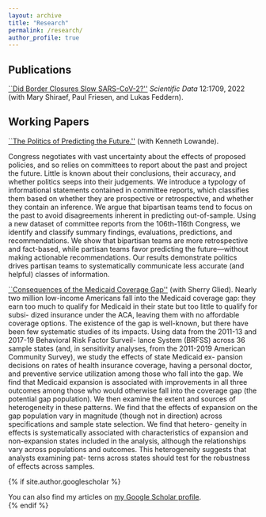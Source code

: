 ```yaml
---
layout: archive
title: "Research"
permalink: /research/
author_profile: true
---
```


## Publications
[``Did Border Closures Slow SARS-CoV-2?''](https://www.nature.com/articles/s41598-022-05482-7) _Scientific Data_ 12:1709, 2022 (with Mary Shiraef, Paul Friesen, and Lukas Feddern).

## Working Papers
[``The Politics of Predicting the Future.''](https://lowande.polisci.lsa.umich.edu/future.pdf) (with Kenneth Lowande).

Congress negotiates with vast uncertainty about the effects of proposed policies, and so
relies on committees to report about the past and project the future. Little is known about
their conclusions, their accuracy, and whether politics seeps into their judgements. We
introduce a typology of informational statements contained in committee reports, which
classifies them based on whether they are prospective or retrospective, and whether they
contain an inference. We argue that bipartisan teams tend to focus on the past to avoid
disagreements inherent in predicting out-of-sample. Using a new dataset of committee
reports from the 106th-116th Congress, we identify and classify summary findings, evaluations, predictions, and recommendations. We show that bipartisan teams are more retrospective and fact-based, while partisan teams favor predicting the future—without making actionable recommendations. Our results demonstrate politics drives partisan teams
to systematically communicate less accurate (and helpful) classes of information.

[``Consequences of the Medicaid Coverage Gap''](https://www.dropbox.com/scl/fi/hee98sp6pl38qv6xox31u/glied-weiss2024.pdf?rlkey=sahsifw6rnljisc0rv4efdquq&e=1&st=9t3lbad9&dl=0) (with Sherry Glied).
Nearly two million low-income Americans fall into the Medicaid coverage gap: they
earn too much to qualify for Medicaid in their state but too little to qualify for subsi-
dized insurance under the ACA, leaving them with no affordable coverage options.
The existence of the gap is well-known, but there have been few systematic studies of
its impacts. Using data from the 2011-13 and 2017-19 Behavioral Risk Factor Surveil-
lance System (BRFSS) across 36 sample states (and, in sensitivity analyses, from the
2011-2019 American Community Survey), we study the effects of state Medicaid ex-
pansion decisions on rates of health insurance coverage, having a personal doctor,
and preventive service utilization among those who fall into the gap. We find that
Medicaid expansion is associated with improvements in all three outcomes among
those who would otherwise fall into the coverage gap (the potential gap population).
We then examine the extent and sources of heterogeneity in these patterns. We find
that the effects of expansion on the gap population vary in magnitude (though not
in direction) across specifications and sample state selection. We find that hetero-
geneity in effects is systematically associated with characteristics of expansion and
non-expansion states included in the analysis, although the relationships vary across
populations and outcomes. This heterogeneity suggests that analysts examining pat-
terns across states should test for the robustness of effects across samples.

{% if site.author.googlescholar %}
  <div class="wordwrap">You can also find my articles on <a href="{{site.author.googlescholar}}">my Google Scholar profile</a>.</div>
{% endif %}


